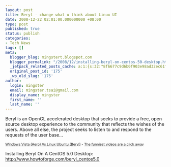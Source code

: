 ```yaml
---
layout: post
title: Beryl - change what u think about Linux UI
date: 2008-12-22 02:01:00.000000000 +08:00
type: post
published: true
status: publish
categories:
- Tech News
tags: []
meta:
  blogger_blog: mingstert.blogspot.com
  blogger_permalink: "/2008/12/installing-beryl-on-centos-50-desktop.html"
  _jetpack_related_posts_cache: a:1:{s:32:"8f6677c9d6b0f903e98ad32ec61f8deb";a:2:{s:7:"expires";i:1439853459;s:7:"payload";a:3:{i:0;a:1:{s:2:"id";i:121;}i:1;a:1:{s:2:"id";i:221;}i:2;a:1:{s:2:"id";i:236;}}}}
  original_post_id: '175'
  _wp_old_slug: '175'
author:
  login: mingster
  email: mingster.tsai@gmail.com
  display_name: mingster
  first_name: ''
  last_name: ''
---
```

<p>Beryl is an OpenGL accelerated desktop that seeks to provide a free, open source desktop experience to the community that reflects the wishes of the users. Above all else, the project seeks to listen to and respond to the requests of the user base...</p>
<p><span style="font-size:78%;"><a href="http://www.metacafe.com/watch/434675/windows_vista_aero_vs_linux_ubuntu_beryl/">Windows Vista (Aero) Vs Linux Ubuntu (Beryl)</a> - <a href="http://www.metacafe.com/">The funniest videos are a click away</a></span></p>
<p>Installing Beryl On A CentOS 5.0 Desktop: <a href="http://www.howtoforge.com/beryl_centos5.0">http://www.howtoforge.com/beryl_centos5.0</a></p>
